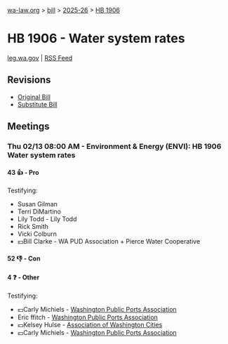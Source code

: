 [wa-law.org](/) > [bill](/bill/) > [2025-26](/bill/2025-26/) > [HB 1906](/bill/2025-26/hb/1906/)

# HB 1906 - Water system rates
[leg.wa.gov](https://app.leg.wa.gov/billsummary?BillNumber=1906&Year=2025&Initiative=false) | [RSS Feed](./rss.xml)

## Revisions
* [Original Bill](1/)
* [Substitute Bill](S/)

## Meetings
### Thu 02/13 08:00 AM - Environment & Energy (ENVI): HB 1906 Water system rates
#### 43 👍 - Pro
Testifying:
* Susan Gilman
* Terri DiMartino
* Lily Todd - Lily Todd
* Rick Smith
* Vicki Colburn
* 💵Bill Clarke - WA PUD Association + Pierce Water Cooperative

#### 52 👎 - Con

#### 4 ❓ - Other
Testifying:
* 💵Carly Michiels - [Washington Public Ports Association](/org/washington_public_ports_association/)
* Eric ffitch - [Washington Public Ports Association](/org/washington_public_ports_association/)
* 💵Kelsey Hulse - [Association of Washington Cities](/org/association_of_washington_cities/)
* 💵Carly Michiels - [Washington Public Ports Association](/org/washington_public_ports_association/)
